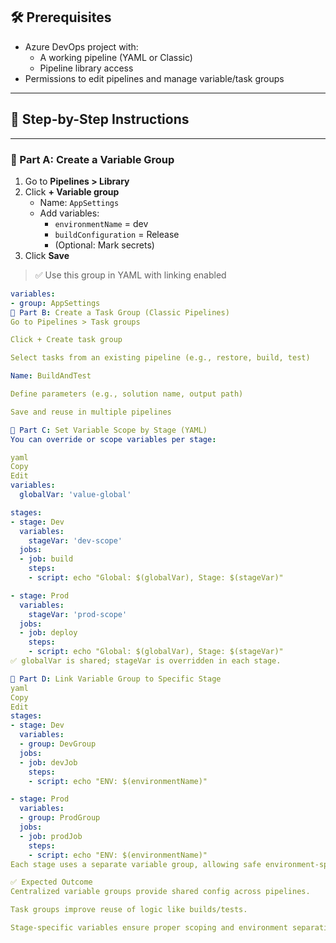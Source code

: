 ## 🛠️ Prerequisites

- Azure DevOps project with:
  - A working pipeline (YAML or Classic)
  - Pipeline library access
- Permissions to edit pipelines and manage variable/task groups

---

## 🧭 Step-by-Step Instructions

---

### 🔹 Part A: Create a Variable Group

1. Go to **Pipelines > Library**
2. Click **+ Variable group**
   - Name: `AppSettings`
   - Add variables:
     - `environmentName` = dev
     - `buildConfiguration` = Release
     - (Optional: Mark secrets)
3. Click **Save**

> ✅ Use this group in YAML with linking enabled

```yaml
variables:
- group: AppSettings
🔹 Part B: Create a Task Group (Classic Pipelines)
Go to Pipelines > Task groups

Click + Create task group

Select tasks from an existing pipeline (e.g., restore, build, test)

Name: BuildAndTest

Define parameters (e.g., solution name, output path)

Save and reuse in multiple pipelines

🔹 Part C: Set Variable Scope by Stage (YAML)
You can override or scope variables per stage:

yaml
Copy
Edit
variables:
  globalVar: 'value-global'

stages:
- stage: Dev
  variables:
    stageVar: 'dev-scope'
  jobs:
  - job: build
    steps:
    - script: echo "Global: $(globalVar), Stage: $(stageVar)"

- stage: Prod
  variables:
    stageVar: 'prod-scope'
  jobs:
  - job: deploy
    steps:
    - script: echo "Global: $(globalVar), Stage: $(stageVar)"
✅ globalVar is shared; stageVar is overridden in each stage.

🔹 Part D: Link Variable Group to Specific Stage
yaml
Copy
Edit
stages:
- stage: Dev
  variables:
  - group: DevGroup
  jobs:
  - job: devJob
    steps:
    - script: echo "ENV: $(environmentName)"

- stage: Prod
  variables:
  - group: ProdGroup
  jobs:
  - job: prodJob
    steps:
    - script: echo "ENV: $(environmentName)"
Each stage uses a separate variable group, allowing safe environment-specific configs.

✅ Expected Outcome
Centralized variable groups provide shared config across pipelines.

Task groups improve reuse of logic like builds/tests.

Stage-specific variables ensure proper scoping and environment separation.

